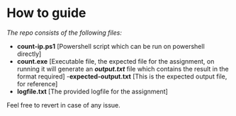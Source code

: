 # How to guide

*The repo consists of the following files:*
- **count-ip.ps1** [Powershell script which can be run on powershell directly]
- **count.exe** [Executable file, the expected file for the assignment, on running it will generate an ***output.txt*** file which contains the result in the format required]
-**expected-output.txt** [This is the expected output file, for reference]
- **logfile.txt** [The provided logfile for the assignment]

Feel free to revert in case of any issue.
